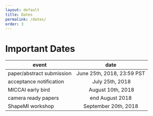 ```yaml
---
layout: default
title: Dates
permalink: /dates/
order: 3
---
```

# Important Dates
| event | date |
|---|:---:|
| paper/abstract submission | June 25th, 2018, 23:59 PST  | 
| acceptance notification | July 25th, 2018 |
| MICCAI early bird | August 10th, 2018 |
| camera ready papers | end August 2018 |
| ShapeMI workshop | September 20th, 2018  | 
